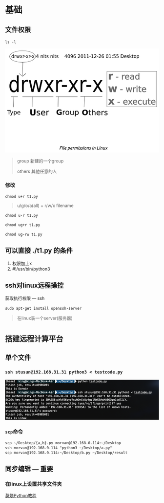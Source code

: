 # 基础

## 文件权限

`ls -l`

![03-01-02.png](/img/in-post/20_07/03-01-02.png)

> group 新建的一个group
>
> others 其他任意的人

### 修改

`chmod u+r t1.py`

> u/g/o/a(all) + r/w/x filename

`chmod u-r t1.py`

`chmod ug+r t1.py`

`chmod ug-rw t1.py`

## 可以直接 ./t1.py 的条件

1. 权限加上x
2. #!/usr/bin/python3

## ssh对linux远程操控

获取执行权限 — ssh

`sudo apt-get install openssh-server`

> 在linux装一个server(服务器)

# `搭建远程计算平台`

## 单个文件

### `ssh stusun@192.168.31.31 python3 < testcode.py`

![image-20200823215400232](/img/in-post/20_07/image-20200823215400232.png)

### `scp`命令

```
scp ~/Desktop/{a,b}.py morvan@192.168.0.114:~/Desktop
ssh morvan@192.168.0.114 "python3 ~/Desktop/a.py"
scp morvan@192.168.0.114:~/Desktop/b.py ~/Desktop/result    
```

## 同步编辑 — 重要

### 在linux上设置共享文件夹 

[莫烦Python教程](https://mofanpy.com/tutorials/others/linux-basic/share-folder/#Mac%20%E6%89%BE%E5%88%B0%E4%BA%91%E7%AB%AF%E7%9A%84%E5%88%86%E4%BA%AB%E6%96%87%E4%BB%B6%E5%A4%B9)

















































